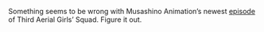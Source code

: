 Something seems to be wrong with Musashino Animation’s newest [episode](https://drive.google.com/file/d/0B2QabAMK7m_gb2Ria00yNDBTTjg/view?usp=sharing) of Third Aerial Girls’ Squad. Figure it out.
